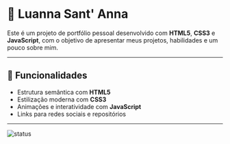 # 📌 Luanna Sant' Anna

Este é um projeto de portfólio pessoal desenvolvido com **HTML5**, **CSS3** e **JavaScript**, com o objetivo de apresentar meus projetos, habilidades e um pouco sobre mim.

---

## 🌟 Funcionalidades

- Estrutura semântica com **HTML5**
- Estilização moderna com **CSS3**
- Animações e interatividade com **JavaScript**
- Links para redes sociais e repositórios

---

![status](https://img.shields.io/badge/Status-Em%20Desenvolvimento-yellow)


